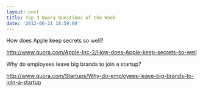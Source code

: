 ```yaml
---
layout: post
title: Top 3 Quora Questions of the Week
date: '2012-06-21 18:59:00'
---
```


<p>How does Apple keep secrets so well?</p>
<p><a href="http://www.quora.com/Apple-Inc-2/How-does-Apple-keep-secrets-so-well">http://www.quora.com/Apple-Inc-2/How-does-Apple-keep-secrets-so-well</a></p>

<p>Why do employees leave big brands to join a startup?</p>
<p><a href="http://www.quora.com/Startups/Why-do-employees-leave-big-brands-to-join-a-startup">http://www.quora.com/Startups/Why-do-employees-leave-big-brands-to-join-a-startup</a></p>